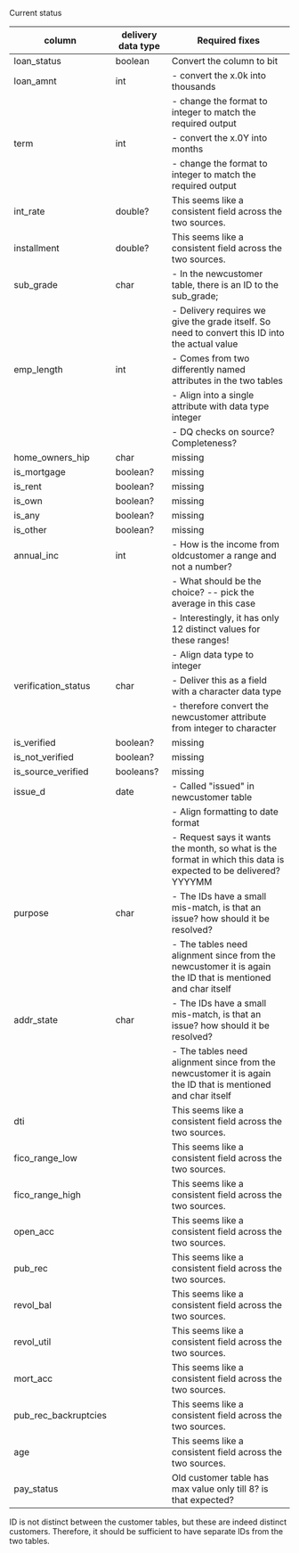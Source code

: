 Current status 

| column               | delivery data type | Required fixes                                                                                                                |
|----------------------|--------------------|-------------------------------------------------------------------------------------------------------------------------------|
| loan_status          | boolean            | Convert the column to bit                                                                                                     |
| loan_amnt            | int                | - convert the x.0k into thousands                                                                                             |
|                      |                    | - change the format to integer to match the required output                                                                   |
| term                 | int                | - convert the x.0Y into months                                                                                                |
|                      |                    | - change the format to integer to match the required output                                                                   |
| int_rate             | double?            | This seems like a consistent field across the two sources.                                                                    |
| installment          | double?            | This seems like a consistent field across the two sources.                                                                    |
| sub_grade            | char               | - In the newcustomer table, there is an ID to the sub_grade;                                                                  |
|                      |                    | - Delivery requires we give the grade itself. So need to convert this ID into the actual value                                |
| emp_length           | int                | - Comes from two differently named attributes in the two tables                                                               |
|                      |                    | - Align into a single attribute with data type integer                                                                        |
|                      |                    | - DQ checks on source? Completeness?                                                                                          |
| home_owners_hip      | char               | missing                                                                                                                       |
| is_mortgage          | boolean?           | missing                                                                                                                       |
| is_rent              | boolean?           | missing                                                                                                                       |
| is_own               | boolean?           | missing                                                                                                                       |
| is_any               | boolean?           | missing                                                                                                                       |
| is_other             | boolean?           | missing                                                                                                                       |
| annual_inc           | int                |  - How is the income from oldcustomer a range and not a number?                                                               |
|                      |                    |    - What should be the choice? -- pick the average in this case                                                                                               |
|                      |                    |    - Interestingly, it has only 12 distinct values for these ranges!                                                          |
|                      |                    | - Align data type  to integer                                                                                                 |
| verification_status  | char               |  - Deliver this as a field with a character data type                                                                         |
|                      |                    |  - therefore convert the newcustomer attribute from integer to character                                                      |
| is_verified          | boolean?           | missing                                                                                                                       |
| is_not_verified      | boolean?           | missing                                                                                                                       |
| is_source_verified   | booleans?          | missing                                                                                                                       |
| issue_d              | date               | - Called "issued" in newcustomer table                                                                                        |
|                      |                    | - Align formatting to date format                                                                                             |
|                      |                    | - Request says it wants the month, so what is the format in which this data is expected to be delivered? YYYYMM  |
| purpose              | char               | - The IDs have a small mis-match, is that an issue? how should it be resolved?                                                |
|                      |                    | - The tables need alignment since from the newcustomer it is again the ID that is mentioned and char itself                   |
| addr_state           | char               | - The IDs have a small mis-match, is that an issue? how should it be resolved?                                                |
|                      |                    | - The tables need alignment since from the newcustomer it is again the ID that is mentioned and char itself                   |
| dti                  |                    | This seems like a consistent field across the two sources.                                                                    |
| fico_range_low       |                    | This seems like a consistent field across the two sources.                                                                    |
| fico_range_high      |                    | This seems like a consistent field across the two sources.                                                                    |
| open_acc             |                    | This seems like a consistent field across the two sources.                                                                    |
| pub_rec              |                    | This seems like a consistent field across the two sources.                                                                    |
| revol_bal            |                    | This seems like a consistent field across the two sources.                                                                    |
| revol_util           |                    | This seems like a consistent field across the two sources.                                                                    |
| mort_acc             |                    | This seems like a consistent field across the two sources.                                                                    |
| pub_rec_backruptcies |                    | This seems like a consistent field across the two sources.                                                                    |
| age                  |                    | This seems like a consistent field across the two sources.                                                                    |
| pay_status           |                    | Old customer table has max value only till 8? is that expected?                                                               |



ID is not distinct between the customer tables, but these are indeed distinct customers. Therefore, it should be sufficient to have separate IDs from the two tables. 
